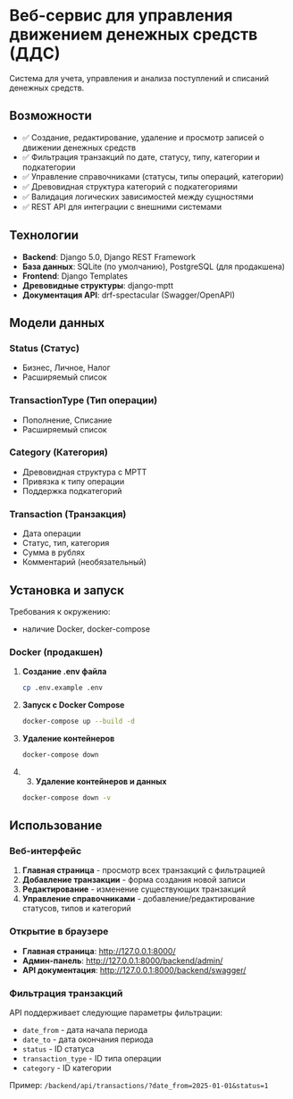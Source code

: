 # Веб-сервис для управления движением денежных средств (ДДС)

Система для учета, управления и анализа поступлений и списаний денежных средств.

## Возможности

- ✅ Создание, редактирование, удаление и просмотр записей о движении денежных средств
- ✅ Фильтрация транзакций по дате, статусу, типу, категории и подкатегории
- ✅ Управление справочниками (статусы, типы операций, категории)
- ✅ Древовидная структура категорий с подкатегориями
- ✅ Валидация логических зависимостей между сущностями
- ✅ REST API для интеграции с внешними системами

## Технологии

- **Backend**: Django 5.0, Django REST Framework
- **База данных**: SQLite (по умолчанию), PostgreSQL (для продакшена)
- **Frontend**: Django Templates
- **Древовидные структуры**: django-mptt
- **Документация API**: drf-spectacular (Swagger/OpenAPI)


## Модели данных

### Status (Статус)
- Бизнес, Личное, Налог
- Расширяемый список

### TransactionType (Тип операции)
- Пополнение, Списание
- Расширяемый список

### Category (Категория)
- Древовидная структура с MPTT
- Привязка к типу операции
- Поддержка подкатегорий

### Transaction (Транзакция)
- Дата операции
- Статус, тип, категория
- Сумма в рублях
- Комментарий (необязательный)

## Установка и запуск

Требования к окружению:
- наличие Docker, docker-compose

### Docker (продакшен)

1. **Создание .env файла**
   ```bash
   cp .env.example .env
   ```

2. **Запуск с Docker Compose**
   ```bash
   docker-compose up --build -d
   ```
3. **Удаление контейнеров**
   ```bash
   docker-compose down
   ```
4. 3. **Удаление контейнеров и данных**
   ```bash
   docker-compose down -v
   ```


## Использование

### Веб-интерфейс

1. **Главная страница** - просмотр всех транзакций с фильтрацией
2. **Добавление транзакции** - форма создания новой записи
3. **Редактирование** - изменение существующих транзакций
4. **Управление справочниками** - добавление/редактирование статусов, типов и категорий

### Открытие в браузере
- **Главная страница**: http://127.0.0.1:8000/
- **Админ-панель**: http://127.0.0.1:8000/backend/admin/
- **API документация**: http://127.0.0.1:8000/backend/swagger/

### Фильтрация транзакций

API поддерживает следующие параметры фильтрации:
- `date_from` - дата начала периода
- `date_to` - дата окончания периода
- `status` - ID статуса
- `transaction_type` - ID типа операции
- `category` - ID категории

Пример: `/backend/api/transactions/?date_from=2025-01-01&status=1`
